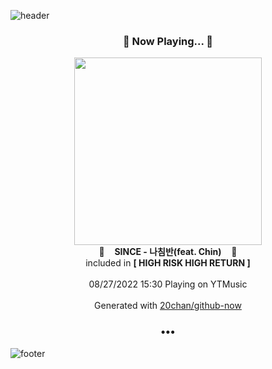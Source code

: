 ![header](https://capsule-render.vercel.app/api?type=wave&height=170&section=header&text=Hi.%20I'm%20SHIFT&fontColor=090707&fontAlignX=45&fontAlignY=65&fontSize=100)

<h3 align="center">🎵 Now Playing... 🎵</h3>
<p align="center">
  <a href="https://music.youtube.com/watch?v=P6WxVHLDDq0">
    <img width="300" src="https://lh3.googleusercontent.com/iSOorcYATgD0fq8N_zMOqcIHnbPtWgb8FByWQhG7QR23KZuGB7zu2WVDAv2NNn9CCzdgakIngmy5ses-">
  </a>
  <br>
  🎵&nbsp&nbsp&nbsp <b>SINCE - 나침반(feat. Chin)</b> &nbsp&nbsp&nbsp🎵
  <br>
  included in <b>[ HIGH RISK HIGH RETURN ]</b>
  
  <br />
  <br />
  08/27/2022 15:30 Playing on YTMusic
  <br />
  <br />
  Generated with <a href="https://github.com/20chan/github-now">20chan/github-now</a>
</p>

<h3 align="center">•••</h3>

![footer](https://capsule-render.vercel.app/api?type=wave&height=150&section=footer)

